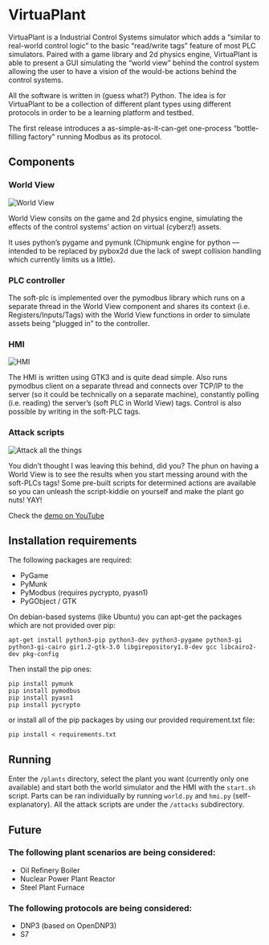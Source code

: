 # VirtuaPlant

VirtuaPlant is a Industrial Control Systems simulator which adds a “similar to real-world control logic” to the basic “read/write tags” feature of most PLC simulators. Paired with a game library and 2d physics engine, VirtuaPlant is able to present a GUI simulating the “world view” behind the control system allowing the user to have a vision of the would-be actions behind the control systems.

All the software is written in (guess what?) Python. The idea is for VirtuaPlant to be a collection of different plant types using different protocols in order to be a learning platform and testbed.

The first release introduces a as-simple-as-it-can-get one-process “bottle-filling factory” running Modbus as its protocol.

## Components
### World View

![World View](http://wroot.org/wp/wp-content/uploads/2015/03/worldview.png)

World View consits on the game and 2d physics engine, simulating the effects of the control systems’ action on virtual (cyberz!) assets.

It uses python’s pygame and pymunk (Chipmunk engine for python — intended to be replaced by pybox2d due the lack of swept collision handling which currently limits us a little).

### PLC controller

The soft-plc is implemented over the pymodbus library which runs on a separate thread in the World View component and shares its context (i.e. Registers/Inputs/Tags) with the World View functions in order to simulate assets being “plugged in” to the controller.

### HMI

![HMI](http://wroot.org/wp/wp-content/uploads/2015/03/hmi.png)

The HMI is written using GTK3 and is quite dead simple. Also runs pymodbus client on a separate thread and connects over TCP/IP to the server (so it could be technically on a separate machine), constantly polling (i.e. reading) the server’s (soft PLC in World View) tags. Control is also possible by writing in the soft-PLC tags.

### Attack scripts

![Attack all the things](http://wroot.org/wp/wp-content/uploads/2015/03/spill.png)

You didn’t thought I was leaving this behind, did you? The phun on having a World View is to see the results when you start messing around with the soft-PLCs tags! Some pre-built scripts for determined actions are available so you can unleash the script-kiddie on yourself and make the plant go nuts! YAY!

Check the [demo on YouTube](https://www.youtube.com/watch?v=kAfV8acCwfw)

## Installation requirements

The following packages are required:

* PyGame
* PyMunk
* PyModbus (requires pycrypto, pyasn1)
* PyGObject / GTK

On debian-based systems (like Ubuntu) you can apt-get the packages which are not provided over pip:

    apt-get install python3-pip python3-dev python3-pygame python3-gi python3-gi-cairo gir1.2-gtk-3.0 libgirepository1.0-dev gcc libcairo2-dev pkg-config 

Then install the pip ones:

    pip install pymunk
    pip install pymodbus
    pip install pyasn1
    pip install pycrypto

or install all of the pip packages by using our provided requirement.txt file:

    pip install < requirements.txt


## Running

Enter the `/plants` directory, select the plant you want (currently only one available) and start both the world simulator and the HMI with the `start.sh` script. Parts can be ran individually by running `world.py` and `hmi.py` (self-explanatory). All the attack scripts are under the `/attacks` subdirectory.

## Future
### The following plant scenarios are being considered:

* Oil Refinery Boiler
* Nuclear Power Plant Reactor
* Steel Plant Furnace

### The following protocols are being considered:
* DNP3 (based on OpenDNP3)
* S7
